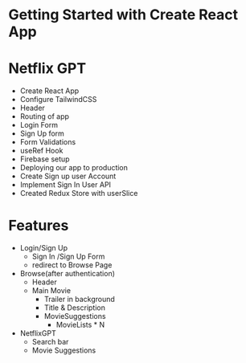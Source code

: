 # Getting Started with Create React App

# Netflix GPT

- Create React App
- Configure TailwindCSS
- Header
- Routing of app
- Login Form
- Sign Up form
- Form Validations
- useRef Hook
- Firebase setup
- Deploying our app to production
- Create Sign up user Account
- Implement Sign In User API
- Created Redux Store with userSlice

# Features

- Login/Sign Up
  - Sign In /Sign Up Form
  - redirect to Browse Page
- Browse(after authentication)
  - Header
  - Main Movie
    - Trailer in background
    - Title & Description
    - MovieSuggestions
      - MovieLists \* N
- NetflixGPT
  - Search bar
  - Movie Suggestions
